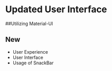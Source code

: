# Updated User Interface

##Utilizing Material-UI

## New
* User Experience
* User Interface
* Usage of SnackBar

